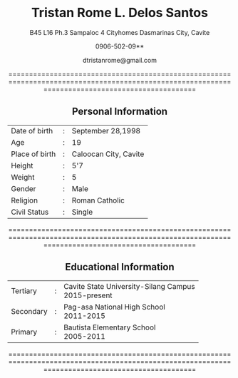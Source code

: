 
<!DOCTYPE html>
<html>
<center>
<body>
<br><br><br><br>
<h1> Tristan Rome L. Delos Santos</h2>
<p> B45 L16 Ph.3 Sampaloc 4 Cityhomes Dasmarinas City, Cavite </p>
<p> 0906-502-09**</p>
<p> dtristanrome@gmail.com </p>

<p> ================================================================================================================================================= </p>
<h2> Personal Information </h2>


<table>
<tr>
 <td> Date of birth</td>
 <td> : </td>
 <td> September 28,1998 </td>
</tr>

<tr>
 <td> Age</td>
 <td> : </td>
 <td> 19</td>
</tr>

<tr>
 <td> Place of birth</td>
 <td> : </td>
 <td>Caloocan City, Cavite</td>
</tr>

<tr>
 <td> Height</td>
 <td> : </td>
 <td> 5'7</td>
</tr>

<tr>
 <td> Weight</td>
 <td> : </td>
 <td> 5</td>
</tr>

<tr>
 <td> Gender</td>
 <td> : </td>
 <td> Male</td>
</tr>

<tr>
 <td> Religion</td>
 <td> : </td>
 <td> Roman Catholic</td>

 <tr>
 <td> Civil Status</td>
 <td> : </td>
 <td> Single</td>
</tr>
</table>

<p>================================================================================================================================================= </p>
<h2> Educational Information </h2>


<table>
<tr>
 <td> Tertiary</td>
 <td> : </td>
 <td> Cavite State University-Silang Campus <br> 2015-present</td>
</tr>

<tr>
 <td> Secondary</td>
 <td> : </td>
 <td> Pag-asa National High School <br> 2011-2015</td>
</tr>

<tr>
 <td> Primary</td>
 <td> : </td>
 <td> Bautista Elementary School <br> 2005-2011</td>
</tr>
</table>

<p>================================================================================================================================================= </p>
<br><br><br><br>


</body>
</center>
</html>
